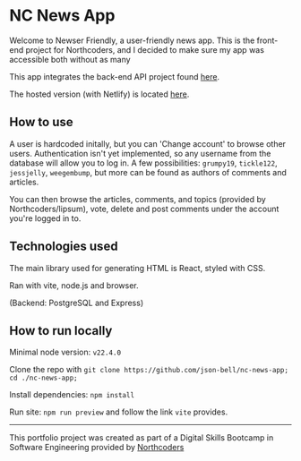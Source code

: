 # NC News App

Welcome to Newser Friendly, a user-friendly news app. This is the front-end project for Northcoders, and I decided to make sure my app was accessible both without as many

This app integrates the back-end API project found [here](https://github.com/json-bell/nc-news-app).

The hosted version (with Netlify) is located [here](https://newser-friendly.netlify.app/).

## How to use

A user is hardcoded initally, but you can 'Change account' to browse other users. Authentication isn't yet implemented, so any username from the database will allow you to log in. A few possibilities: `grumpy19`, `tickle122`, `jessjelly`, `weegembump`, but more can be found as authors of comments and articles.

You can then browse the articles, comments, and topics (provided by Northcoders/lipsum), vote, delete and post comments under the account you're logged in to.

## Technologies used

The main library used for generating HTML is React, styled with CSS.

Ran with vite, node.js and browser.

(Backend: PostgreSQL and Express)

## How to run locally

Minimal node version: `v22.4.0`

Clone the repo with `git clone https://github.com/json-bell/nc-news-app; cd ./nc-news-app;`

Install dependencies: `npm install`

Run site: `npm run preview` and follow the link `vite` provides.

---

This portfolio project was created as part of a Digital Skills Bootcamp in Software Engineering provided by [Northcoders](https://northcoders.com/)

<!--
General info about your app, a brief description of what the project is, and how to use your app.
 -->
